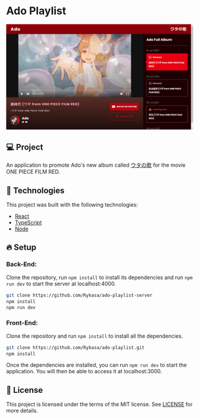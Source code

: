 # Ado Playlist
<img src="src/assets/snapshot.png" alt="project-snapshot" />

## 💻 Project
An application to promote Ado's new album called [ウタの歌](https://www.youtube.com/playlist?list=PLaxauk3chSWhFY96tRGKJlWpTWwCb_b2M) for the movie ONE PIECE FILM RED.

## 🧪 Technologies
This project was built with the following technologies:
- [React](https://reactjs.org)
- [TypeScript](https://www.typescriptlang.org/)
- [Node](https://nodejs.org/en/)

## 🔥 Setup

### Back-End:
Clone the repository, run `npm install` to install its dependencies and run `npm run dev` to start the server at localhost:4000.

```bash
git clone https://github.com/Rykasa/ado-playlist-server
npm install
npm run dev
```
### Front-End:
Clone the repository and run `npm install` to install all the dependencies.

```bash
git clone https://github.com/Rykasa/ado-playlist.git
npm install
```
Once the dependencies are installed, you can run `npm run dev` to start the application. You will then be able to access it at localhost:3000.

## 📝 License
This project is licensed under the terms of the MIT license. See [LICENSE](LICENSE) for more details.
